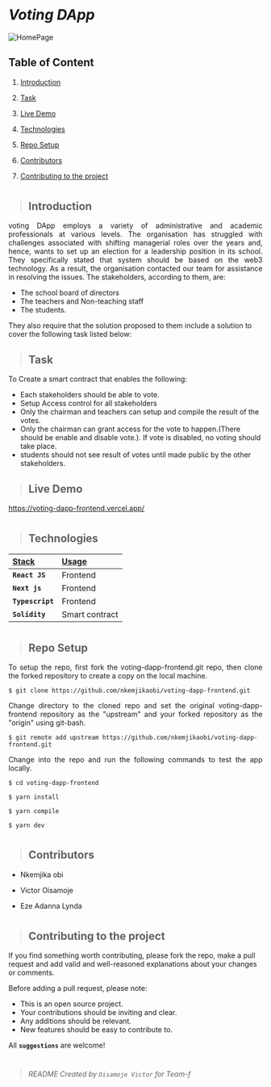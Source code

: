 # _Voting DApp_
![HomePage](https://user-images.githubusercontent.com/19577206/164715300-ebcb6f86-8f46-4d28-8929-a15fc513bc9f.JPG)
## Table of Content

1. [Introduction](#introduction)

2. [Task](#task)

3. [Live Demo](#live-demo)

4. [Technologies](#technologies)

5. [Repo Setup](#repo-setup)

6. [Contributors](#contributors)

7. [Contributing to the project](#contributing-to-the-project)
#

> ## Introduction 
<p align="justify">
voting DApp employs a variety of administrative and academic professionals at various levels. The organisation has struggled with challenges associated with shifting managerial roles over the years and, hence, wants to set up an election for a leadership position in its school. They specifically stated that system should be based on the web3 technology. As a result, the organisation contacted our team for assistance in resolving the issues. The stakeholders, according to them, are:
  
  - The school board of directors
  - The teachers and Non-teaching staff
  - The students.
 
They also require that the solution proposed to them include a solution to cover the following task listed below:
</p>

> ## Task
To Create a smart contract that enables the following:
- Each stakeholders should be able to vote.
- Setup Access control for all stakeholders
- Only the chairman and teachers can setup and compile the result of the votes.
- Only the chairman can grant access for the vote to happen.(There should be enable and disable vote.). If vote is disabled, no voting should take place.
- students should not see result of votes until made public by the other stakeholders.

> ## Live Demo

https://voting-dapp-frontend.vercel.app/

#
> ## Technologies
| <b><u>Stack</u></b> | <b><u>Usage</u></b> |
| :------------------ | :------------------ |
|  **`React JS`**     |      Frontend       |
|   **`Next js`**     |      Frontend       |
|   **`Typescript`**  |      Frontend       |
|  **`Solidity`**     |   Smart contract    |


#
> ## Repo Setup

<p align="justify">
To setup the repo, first fork the voting-dapp-frontend.git repo, then clone the forked repository to create a copy on the local machine.
</p>

    $ git clone https://github.com/nkemjikaobi/voting-dapp-frontend.git

<p align="justify">
Change directory to the cloned repo and set the original voting-dapp-frontend repository as the "upstream" and your forked repository as the "origin" using git-bash.
</p>

    $ git remote add upstream https://github.com/nkemjikaobi/voting-dapp-frontend.git

<p align="justify">
Change into the repo and run the following commands to test the app locally.
</p>

    $ cd voting-dapp-frontend

    $ yarn install
    
    $ yarn compile
    
    $ yarn dev

#
> ## Contributors
 - Nkemjika obi

 - Victor Oisamoje

 - Eze Adanna Lynda
#
> ## Contributing to the project

If you find something worth contributing, please fork the repo, make a pull request and add valid and well-reasoned explanations about your changes or comments.

Before adding a pull request, please note:

- This is an open source project.
- Your contributions should be inviting and clear.
- Any additions should be relevant.
- New features should be easy to contribute to.

All **`suggestions`** are welcome!
#
> ###### README Created by `Oisamoje Victor` for Team-f
